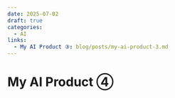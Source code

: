 ```yaml
---
date: 2025-07-02
draft: true
categories:
  - AI
links:
  - My AI Product ③: blog/posts/my-ai-product-3.md
---
```


# My AI Product ④

<!-- more -->
